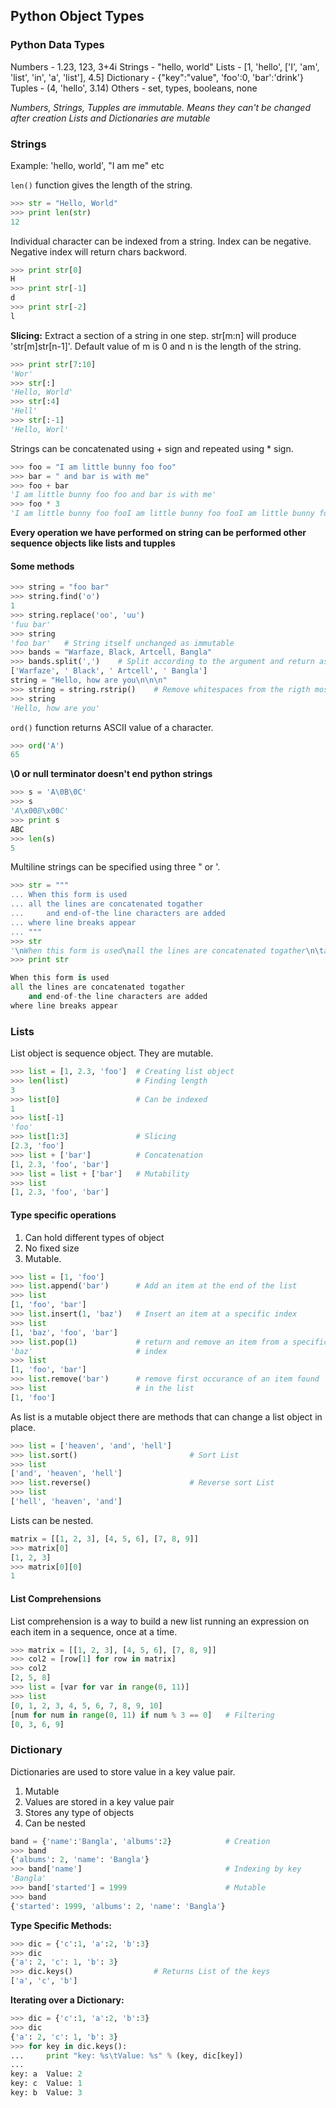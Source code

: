 ## Python Object Types ##

### Python Data Types ###

Numbers		- 1.23, 123, 3+4i
Strings		- "hello, world"
Lists		- [1, 'hello', ['I', 'am', 'list', 'in', 'a', 'list'], 4.5]
Dictionary	- {"key":"value", 'foo':0, 'bar':'drink'}
Tuples		- (4, 'hello', 3.14)
Others		- set, types, booleans, none

*Numbers, Strings, Tupples are immutable. Means they can't be changed after creation*
*Lists and Dictionaries are mutable*

### Strings ###

Example: 'hello, world', "I am me" etc

`len()` function gives the length of the string.
```python
>>> str = "Hello, World"
>>> print len(str)
12
```

Individual character can be indexed from a string. Index can be negative. Negative index will return chars backword.
```python
>>> print str[0]
H
>>> print str[-1]
d
>>> print str[-2]
l
```

**Slicing:** Extract a section of a string in one step. str[m:n] will produce 'str[m]str[n-1]'. Default value of m is 0 and n is the length of the string.
```python
>>> print str[7:10]
'Wor'
>>> str[:]
'Hello, World'
>>> str[:4]
'Hell'
>>> str[:-1]
'Hello, Worl'
```

Strings can be concatenated using + sign and repeated using * sign.
```python
>>> foo = "I am little bunny foo foo"
>>> bar = " and bar is with me"
>>> foo + bar
'I am little bunny foo foo and bar is with me'
>>> foo * 3
'I am little bunny foo fooI am little bunny foo fooI am little bunny foo foo'
```

**Every operation we have performed on string can be performed other sequence objects like lists and tupples**

#### Some methods ####

```python
>>> string = "foo bar"
>>> string.find('o')
1
>>> string.replace('oo', 'uu')
'fuu bar'
>>> string
'foo bar'	# String itself unchanged as immutable
>>> bands = "Warfaze, Black, Artcell, Bangla"
>>> bands.split(',')	# Split according to the argument and return as list
['Warfaze', ' Black', ' Artcell', ' Bangla']
string = "Hello, how are you\n\n\n"
>>> string = string.rstrip()	# Remove whitespaces from the rigth most side
>>> string
'Hello, how are you'
```

`ord()` function returns ASCII value of a character.

```python
>>> ord('A')
65
```

**\0 or null terminator doesn't end python strings**
```python
>>> s = 'A\0B\0C'
>>> s
'A\x00B\x00C'
>>> print s
ABC
>>> len(s)
5
```

Multiline strings can be specified using three " or '.
```python
>>> str = """
... When this form is used
... all the lines are concatenated togather
...     and end-of-the line characters are added
... where line breaks appear
... """
>>> str
'\nWhen this form is used\nall the lines are concatenated togather\n\tand end-of-the line characters are added\nwhere line breaks appear\n'
>>> print str

When this form is used
all the lines are concatenated togather
	and end-of-the line characters are added
where line breaks appear
```

### Lists ###

List object is sequence object. They are mutable.

```python
>>> list = [1, 2.3, 'foo']	# Creating list object
>>> len(list)				# Finding length
3
>>> list[0]					# Can be indexed
1
>>> list[-1]
'foo'
>>> list[1:3]				# Slicing
[2.3, 'foo']
>>> list + ['bar']			# Concatenation
[1, 2.3, 'foo', 'bar']
>>> list = list + ['bar']	# Mutability
>>> list
[1, 2.3, 'foo', 'bar']
```

#### Type specific operations ####

1. Can hold different types of object
2. No fixed size
3. Mutable.

```python
>>> list = [1, 'foo']
>>> list.append('bar')		# Add an item at the end of the list
>>> list
[1, 'foo', 'bar']
>>> list.insert(1, 'baz')	# Insert an item at a specific index
>>> list
[1, 'baz', 'foo', 'bar']
>>> list.pop(1)				# return and remove an item from a specific
'baz'						# index
>>> list
[1, 'foo', 'bar']
>>> list.remove('bar')		# remove first occurance of an item found
>>> list					# in the list
[1, 'foo']
```

As list is a mutable object there are methods that can change a list object in place.

```python
>>> list = ['heaven', 'and', 'hell']
>>> list.sort()							# Sort List
>>> list
['and', 'heaven', 'hell']
>>> list.reverse()						# Reverse sort List
>>> list
['hell', 'heaven', 'and']
```

Lists can be nested.

```python
matrix = [[1, 2, 3], [4, 5, 6], [7, 8, 9]]
>>> matrix[0]
[1, 2, 3]
>>> matrix[0][0]
1
```

#### List Comprehensions ####

List comprehension is a way to build a new list running an expression on each item in a sequence, once at a time.

```python
>>> matrix = [[1, 2, 3], [4, 5, 6], [7, 8, 9]]
>>> col2 = [row[1] for row in matrix]
>>> col2
[2, 5, 8]
>>> list = [var for var in range(0, 11)]
>>> list
[0, 1, 2, 3, 4, 5, 6, 7, 8, 9, 10]
[num for num in range(0, 11) if num % 3 == 0]	# Filtering
[0, 3, 6, 9]
```

### Dictionary ###

Dictionaries are used to store value in a key value pair.

1. Mutable
2. Values are stored in a key value pair
3. Stores any type of objects
4. Can be nested

```python
band = {'name':'Bangla', 'albums':2}			# Creation
>>> band
{'albums': 2, 'name': 'Bangla'}
>>> band['name']								# Indexing by key
'Bangla'
>>> band['started'] = 1999						# Mutable
>>> band
{'started': 1999, 'albums': 2, 'name': 'Bangla'}
```

**Type Specific Methods:**

```python
>>> dic = {'c':1, 'a':2, 'b':3}
>>> dic
{'a': 2, 'c': 1, 'b': 3}
>>> dic.keys()					# Returns List of the keys
['a', 'c', 'b']
```

**Iterating over a Dictionary:**

```python
>>> dic = {'c':1, 'a':2, 'b':3}
>>> dic
{'a': 2, 'c': 1, 'b': 3}
>>> for key in dic.keys():
...     print "key: %s\tValue: %s" % (key, dic[key])
... 
key: a	Value: 2
key: c	Value: 1
key: b	Value: 3
```























